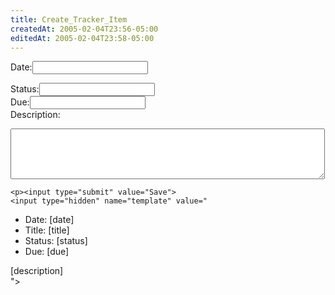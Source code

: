 ```yaml
---
title: Create_Tracker_Item
createdAt: 2005-02-04T23:56-05:00
editedAt: 2005-02-04T23:58-05:00
---
```


<form method="POST" action="wiki.pl?id=trackertest">
Date:<input type="text" name="date"><br>

<script language="JavaScript"><!--
var date = new Date();
var d  = date.getDate();
var day = (d < 10) ? '0' + d : d;
var m = date.getMonth() + 1;
var month = (m < 10) ? '0' + m : m;
var yy = date.getYear();
var year = (yy < 1000) ? yy + 1900 : yy;

document.write("Title:<input type=text name=title value='TRACKER - " + year + "." + month + "." + day + " - '><br>");
//-->
</script>


Status:<input type="text" name="status"><br>
Due:<input type="text" name="due"><br>
Description:
<textarea cols="60" rows="5" name="description"></textarea>
    <p><input type="submit" value="Save">
    <input type="hidden" name="template" value="
* Date: [date]
* Title: [title]
* Status: [status]
* Due: [due]

[description]    
">
</form>


